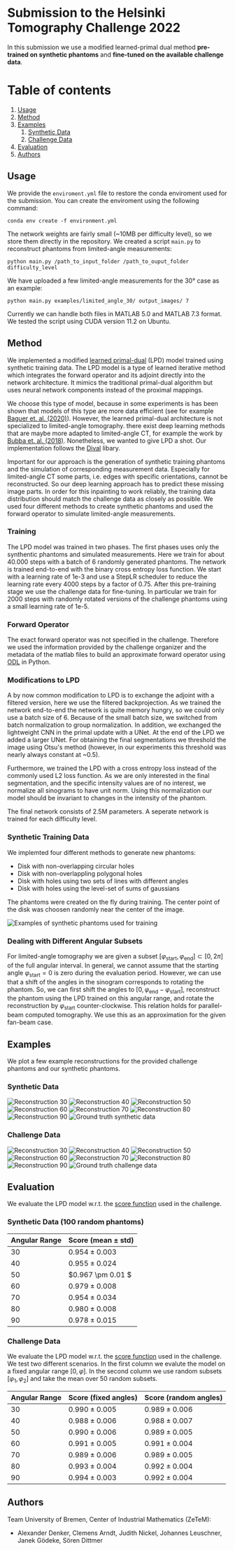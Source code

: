 # Submission to the Helsinki Tomography Challenge 2022

In this submission we use a modified learned-primal dual method **pre-trained on synthetic phantoms** and **fine-tuned on the available challenge data**.

# Table of contents 
1. [Usage](#usage)
2. [Method](#method)
3. [Examples](#examples)
    1. [Synthetic Data](#syntheticdata)
    2. [Challenge Data](#challengedata)
4. [Evaluation](#evaluation)
5. [Authors](#authors)

## Usage

We provide the `enviroment.yml` file to restore the conda enviroment used for the submission. You can create the enviroment using the following command:

```
conda env create -f environment.yml
```

The network weights are fairly small (~10MB per difficulty level), so we store them directly in the repository. We created a script `main.py` to reconstruct phantoms from limited-angle measurements: 

```
python main.py /path_to_input_folder /path_to_ouput_folder difficulty_level
```

We have uploaded a few limited-angle measurements for the 30° case as an example: 

```
python main.py examples/limited_angle_30/ output_images/ 7
```

Currently we can handle both files in MATLAB 5.0 and MATLAB 7.3 format. We tested the script using CUDA version 11.2 on Ubuntu. 


## Method

We implemented a modified [learned primal-dual](https://arxiv.org/abs/1707.06474) (LPD) model trained using synthetic training data. The LPD model is a type of learned iterative method which integrates the forward operator and its adjoint directly into the network architecture. It mimics the traditional primal-dual algorithm but uses neural network components instead of the proximal mappings. 

We choose this type of model, because in some experiments is has been shown that models of this type are more data efficient (see for example [Baguer et. al. (2020)](https://iopscience.iop.org/article/10.1088/1361-6420/aba415)). However, the learned primal-dual architecture is not specialized to limited-angle tomography. there exist deep learning methods that are maybe more adapted to limited-angle CT, for example the work by [Bubba et. al. (2018)](https://arxiv.org/abs/1811.04602). Nonetheless, we wanted to give LPD a shot. Our implementation follows the [Dival](https://github.com/jleuschn/dival) libary.

Important for our approach is the generation of synthetic training phantoms and the simulation of corresponding measurement data. Especially for limited-angle CT some parts, i.e. edges with specific orientations, cannot be reconstructed. So our deep learning approach has to predict these missing image parts. In order for this inpainting to work reliably, the training data distribution should match the challenge data as closely as possible. We used four different methods to create synthetic phantoms and used the forward operator to simulate limited-angle measurements. 

### Training

The LPD model was trained in two phases. The first phases uses only the synthentic phantoms and simulated measurements. Here we train for about 40.000 steps with a batch of 6 randomly generated phantoms. The network is trained end-to-end with the binary cross entropy loss function. We start with a learning rate of 1e-3 and use a StepLR scheduler to reduce the learning rate every 4000 steps by a factor of 0.75. After this pre-training stage we use the challenge data for fine-tuning. In particular we train for 2000 steps with randomly rotated versions of the challenge phantoms using a small learning rate of 1e-5.


### Forward Operator 

The exact forward operator was not specified in the challenge. Therefore we used the information provided by the challenge organizer and the metadata of the matlab files to build an approximate forward operator using [ODL](https://odlgroup.github.io/odl/) in Python. 

### Modifications to LPD

A by now common modification to LPD is to exchange the adjoint with a filtered version, here we use the filtered backprojection. As we trained the network end-to-end the network is quite memory hungry, so we could only use a batch size of 6. Because of the small batch size, we switched from batch normalization to group normalization. In addition, we exchanged the lightweight CNN in the primal update with a UNet. At the end of the LPD we added a larger UNet. For obtaining the final segmentations we threshold the image using Otsu's method (however, in our experiments this threshold was nearly always constant at ~0.5). 

Furthermore, we trained the LPD with a cross entropy loss instead of the commonly used L2 loss function. As we are only interested in the final segmentation, and the specific intensity values are of no interest, we normalize all sinograms to have unit norm. Using this normalization our model should be invariant to changes in the intensity of the phantom. 

The final network consists of 2.5M parameters. A seperate network is trained for each difficulty level.

### Synthetic Training Data

We implemted four different methods to generate new phantoms: 
- Disk with non-overlapping circular holes 
- Disk with non-overlappling polygonal holes
- Disk with holes using two sets of lines with different angles
- Disk with holes using the level-set of sums of gaussians

The phantoms were created on the fly during training. The center point of the disk was choosen randomly near the center of the image. 

![Examples of synthetic phantoms used for training](images/SyntheticTrainingData.png)

### Dealing with Different Angular Subsets

For limited-angle tomography we are given a subset $[\varphi_\text{start}, \varphi_\text{end}] \subset [0, 2\pi]$ of the full angular interval. In general, we cannot assume that the starting angle $\varphi_\text{start}=0$ is zero during the evaluation period. However, we can use that a shift of the angles in the sinogram corresponds to rotating the phantom. So, we can first shift the angles to $[0, \varphi_\text{end} - \varphi_\text{start}]$, reconstruct the phantom using the 
LPD trained on this angular range, and rotate the reconstruction by $\varphi_\text{start}$ counter-clockwise. This relation holds for parallel-beam computed tomography. We use this as an approximation for the given fan-beam case.

## Examples

We plot a few example reconstructions for the provided challenge phantoms and our synthetic phantoms.

<div id="syntheticdata"/>

### Synthetic Data 

![Reconstruction 30](images/SimulatedReconstruction_angularrange=30.png)
![Reconstruction 40](images/SimulatedReconstruction_angularrange=40.png)
![Reconstruction 50](images/SimulatedReconstruction_angularrange=50.png)
![Reconstruction 60](images/SimulatedReconstruction_angularrange=60.png)
![Reconstruction 70](images/SimulatedReconstruction_angularrange=70.png)
![Reconstruction 80](images/SimulatedReconstruction_angularrange=80.png)
![Reconstruction 90](images/SimulatedReconstruction_angularrange=90.png)
![Ground truth synthetic data](images/Simulated_GT.png)


<div id="challengedata"/>

### Challenge Data 

![Reconstruction 30](images/ChallengeReconstruction_angularrange=30.png)
![Reconstruction 40](images/ChallengeReconstruction_angularrange=40.png)
![Reconstruction 50](images/ChallengeReconstruction_angularrange=50.png)
![Reconstruction 60](images/ChallengeReconstruction_angularrange=60.png)
![Reconstruction 70](images/ChallengeReconstruction_angularrange=70.png)
![Reconstruction 80](images/ChallengeReconstruction_angularrange=80.png)
![Reconstruction 90](images/ChallengeReconstruction_angularrange=90.png)
![Ground truth challenge data](images/Challenge_GT.png)


## Evaluation

We evaluate the LPD model w.r.t. the [score function](https://www.fips.fi/HTCrules.php#anchor1) used in the challenge.

### Synthetic Data (100 random phantoms)

| Angular Range | Score (mean $\pm$ std) |
|---------------|------------------------|
| 30            | $0.954 \pm 0.003$      |
| 40            | $0.955 \pm 0.024$      |
| 50            | $0.967 \pm 0.01 $      |
| 60            | $0.979 \pm 0.008$      |
| 70            | $0.954 \pm 0.034$      |
| 80            | $0.980 \pm 0.008$      |
| 90            | $0.978 \pm 0.015$      |


### Challenge Data

We evaluate the LPD model w.r.t. the [score function](https://www.fips.fi/HTCrules.php#anchor1) used in the challenge. We test two different scenarios. In the first column we evalute the model on a fixed angular range $[0, \varphi]$. In the second column we use random subsets $[\varphi_1, \varphi_2]$ and take the mean over 50 random subsets.


| Angular Range | Score (fixed angles) | Score (random angles) |
|---------------|----------------------|-----------------------|
| 30            |   $0.990 \pm 0.005$  | $0.989 \pm 0.006$     |
| 40            |   $0.988 \pm 0.006$  | $0.988 \pm 0.007$     |
| 50            |   $0.990 \pm 0.006$  | $0.989 \pm 0.005$     |
| 60            |   $0.991 \pm 0.005$  | $0.991 \pm 0.004$     |
| 70            |   $0.989 \pm 0.006$  | $0.989 \pm 0.005$     |
| 80            |   $0.993 \pm 0.004$  | $0.992 \pm 0.004$     |
| 90            |   $0.994 \pm 0.003$  | $0.992 \pm 0.004$     |

## Authors

Team University of Bremen, Center of Industrial Mathematics (ZeTeM): 

- Alexander Denker, Clemens Arndt, Judith Nickel, Johannes Leuschner, Janek Gödeke, Sören Dittmer
